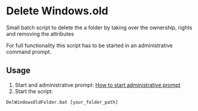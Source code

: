 # Delete Windows.old
Small batch script to delete the a folder by taking over the ownership, rights and removing the attributes

For full functionality this script has to be started in an administrative command prompt.

Usage
-----
1. Start and administrative prompt: [How to start administrative prompt](https://www.howtogeek.com/194041/how-to-open-the-command-prompt-as-administrator-in-windows-8.1/)
2. Start the script:
```
DelWindowsOldFolder.bat [your_folder_path]
```
